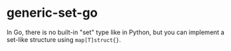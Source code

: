 # generic-set-go
In Go, there is no built-in "set" type like in Python, but you can implement a set-like structure using `map[T]struct{}`.
